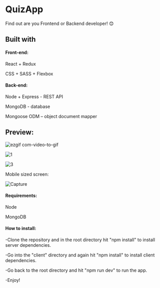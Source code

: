 # QuizApp

Find out are you Frontend or Backend developer! :blush:

## Built with
#### Front-end:

React + Redux

CSS + SASS + Flexbox 

#### Back-end:

Node + Express - REST API

MongoDB - database

Mongoose ODM – object document mapper

## Preview:

![ezgif com-video-to-gif](https://user-images.githubusercontent.com/42438024/54479494-91dde280-481d-11e9-8e54-58f13b020095.gif)


![1](https://user-images.githubusercontent.com/42438024/54479534-031d9580-481e-11e9-886c-01b42861b170.PNG)

![3](https://user-images.githubusercontent.com/42438024/54479538-0dd82a80-481e-11e9-99c0-73c5e8984271.PNG)

Mobile sized screen:

![Capture](https://user-images.githubusercontent.com/42438024/54479546-1a5c8300-481e-11e9-9805-e0d5e28c9cd2.PNG)



#### Requirements:

Node

MongoDB
#### How to install:

-Clone the repository and in the root directory hit "npm install" to install server dependencies.

-Go into the "client" directory and again hit "npm install" to install client dependencies.

-Go back to the root directory and hit "npm run dev" to run the app.

-Enjoy!
